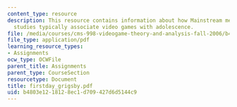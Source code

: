 ```yaml
---
content_type: resource
description: This resource contains information about how Mainstream media and cultural
  studies typically associate video games with adolescence.
file: /media/courses/cms-998-videogame-theory-and-analysis-fall-2006/b4803e1218128ec1d709427d6d5144c9_firstday_grigsby.pdf
file_type: application/pdf
learning_resource_types:
- Assignments
ocw_type: OCWFile
parent_title: Assignments
parent_type: CourseSection
resourcetype: Document
title: firstday_grigsby.pdf
uid: b4803e12-1812-8ec1-d709-427d6d5144c9
---
```

